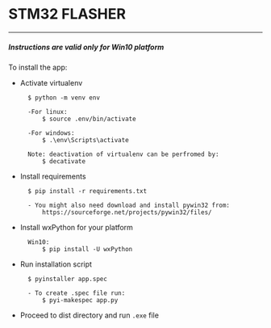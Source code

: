 # STM32 FLASHER
-----

##### Instructions are valid only for Win10 platform 

To install the app:

- Activate virtualenv

        $ python -m venv env
        
        -For linux:   
            $ source .env/bin/activate
        
        -For windows:
            $ .\env\Scripts\activate
            
        Note: deactivation of virtualenv can be perfromed by:
            $ decativate 
            

- Install requirements

        $ pip install -r requirements.txt
        
        - You might also need download and install pywin32 from:
            https://sourceforge.net/projects/pywin32/files/
    
- Install wxPython for your platform
        
        Win10:
            $ pip install -U wxPython

- Run installation script
        
        $ pyinstaller app.spec
        
        - To create .spec file run: 
            $ pyi-makespec app.py
            
        
- Proceed to dist directory and run `.exe` file